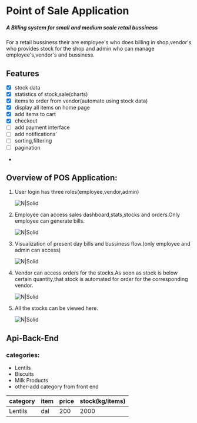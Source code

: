 # Point of Sale Application

##### A Billing system for small and medium scale retail bussiness

For a retail bussiness their are employee's who does billing in shop,vendor's who provides stock for the shop and admin who can manage employee's,vendor's and bussiness.

## Features

- [x] stock data
- [x] statistics of stock,sale\(charts\)
- [x] items to order from vendor\(automate using stock data\)
- [x] display all items on home page
- [x] add items to cart
- [x] checkout
- [ ] add payment interface
- [ ] add notifications'
- [ ] sorting,filtering
- [ ] pagination
-

## Overview of POS Application:

1. User login has three roles(employee,vendor,admin)

   ![N|Solid](https://imgur.com/FSh5A0K)

2) Employee can access sales dashboard,stats,stocks and orders.Only employee can generate bills.

   ![N|Solid](https://imgur.com/RpyHSrv)

3. Visualization of present day bills and bussiness flow.(only employee and admin can access)

   ![N|Solid](https://imgur.com/8zEglPO)

4. Vendor can access orders for the stocks.As soon as stock is below certain quantity,that stock is automated for order for the corresponding vendor.

   ![N|Solid](https://imgur.com/lagh4BV)

5. All the stocks can be viewed here.

   ![N|Solid](https://imgur.com/oMMY4Gf)

## Api-Back-End

### categories:

- Lentils
- Biscuits
- Milk Products
- other-add category from front end

| category | item | price | stock\(kg/items\) |
| :------- | :--- | :---- | :---------------- |
| Lentils  | dal  | 200   | 2000              |
